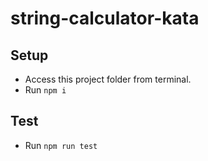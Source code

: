 # string-calculator-kata

## Setup
* Access this project folder from terminal.
* Run ``npm i``

## Test
* Run ``npm run test``